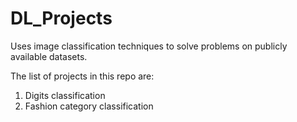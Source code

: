 # DL_Projects
Uses image classification techniques to solve problems on publicly available datasets.

The list of projects in this repo are:

1. Digits classification
2. Fashion category classification